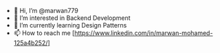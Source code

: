 - 👋 Hi, I’m @marwan779
- 👀 I’m interested in Backend Development 
- 🌱 I’m currently learning Design Patterns 
- 📫 How to reach me [https://www.linkedin.com/in/marwan-mohamed-125a4b252/]

<!---
marwan779/marwan779 is a ✨ special ✨ repository because its `README.md` (this file) appears on your GitHub profile.
You can click the Preview link to take a look at your changes.
--->
